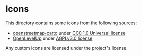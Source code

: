 # Icons

This directory contains some icons from the following sources:

- [openstreetmap-carto](https://github.com/gravitystorm/openstreetmap-carto) under [CC0 1.0  Universal license](https://github.com/gravitystorm/openstreetmap-carto/blob/master/LICENSE.txt)
- [OpenLevelUp](https://framagit.org/OpenLevelUp/OpenLevelUp) under [AGPLv3.0 license](https://framagit.org/OpenLevelUp/OpenLevelUp/-/blob/master/LICENSE.txt)

Any custom icons are licensed under the project's license.

